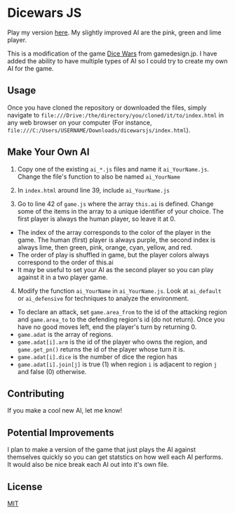 # Dicewars JS

Play my version [here](https://www.chrisraff.com/dicewars/). My slightly improved AI are the pink, green and lime player.

This is a modification of the game [Dice Wars](https://www.gamedesign.jp/games/dicewars/) from gamedesign.jp. I have added the ability to have multiple types of AI so I could try to create my own AI for the game.

## Usage

Once you have cloned the repository or downloaded the files, simply navigate to `file:///Drive:/the/directory/you/cloned/it/to/index.html` in any web browser on your computer (For instance, `file:///C:/Users/USERNAME/Downloads/dicewarsjs/index.html`).

## Make Your Own AI

1.  Copy one of the existing `ai_*.js` files and name it `ai_YourName.js`. Change the file's function to also be named `ai_YourName`

2. In `index.html` around line 39, include `ai_YourName.js` 

3. Go to line 42 of `game.js` where the array `this.ai` is defined. Change some of the items in the array to a unique identifier of your choice. The first player is always the human player, so leave it at 0.

* The index of the array corresponds to the color of the player in the game. The human (first) player is always purple, the second index is always lime, then green, pink, orange, cyan, yellow, and red.
* The order of play is shuffled in game, but the player colors always correspond to the order of this.ai
* It may be useful to set your AI as the second player so you can play against it in a two player game.

4. Modify the function `ai_YourName` in `ai_YourName.js`. Look at `ai_default` or `ai_defensive` for techniques to analyze the environment.

  * To declare an attack, set `game.area_from` to the id of the attacking region and `game.area_to` to the defending region's id (do not return). Once you have no good moves left, end the player's turn by returning 0.
  * `game.adat` is the array of regions.
  * `game.adat[i].arm` is the id of the player who owns the region, and `game.get_pn()` returns the id of the player whose turn it is.
  * `game.adat[i].dice` is the number of dice the region has
  * `game.adat[i].join[j]` is true (1) when region `i` is adjacent to region `j` and false (0) otherwise.

## Contributing
If you make a cool new AI, let me know!

## Potential Improvements
I plan to make a version of the game that just plays the AI against themselves quickly so you can get statstics on how well each AI performs. It would also be nice break each AI out into it's own file.

## License
[MIT](https://choosealicense.com/licenses/mit/)